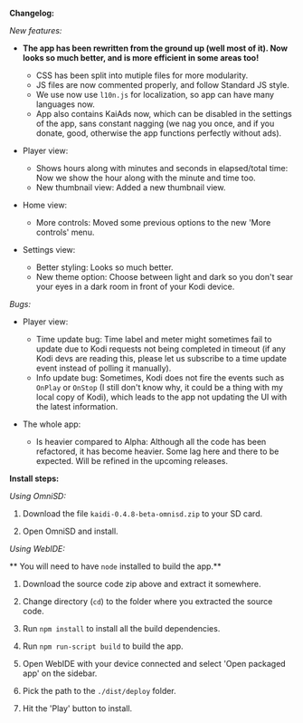 **Changelog:**

*New features:*

- **The app has been rewritten from the ground up (well most of it). Now looks so much better, and is more efficient in some areas too!**
  - CSS has been split into mutiple files for more modularity.
  - JS files are now commented properly, and follow Standard JS style.
  - We use now use `l10n.js` for localization, so app can have many languages now.
  - App also contains KaiAds now, which can be disabled in the settings of the app, sans constant nagging (we nag you once, and if you donate, good, otherwise the app functions perfectly without ads).

- Player view:
  - Shows hours along with minutes and seconds in elapsed/total time: Now we show the hour along with the minute and time too.
  - New thumbnail view: Added a new thumbnail view.

- Home view:
  - More controls: Moved some previous options to the new 'More controls' menu.

- Settings view:
  - Better styling: Looks so much better.
  - New theme option: Choose between light and dark so you don't sear your eyes in a dark room in front of your Kodi device.

*Bugs:*

- Player view:
  - Time update bug: Time label and meter might sometimes fail to update due to Kodi requests not being completed in timeout (if any Kodi devs are reading this, please let us subscribe to a time update event instead of polling it manually).
  - Info update bug: Sometimes, Kodi does not fire the events such as `OnPlay` or `OnStop` (I still don't know why, it could be a thing with my local copy of Kodi), which leads to the app not updating the UI with the latest information.

- The whole app:
  - Is heavier compared to Alpha: Although all the code has been refactored, it has become heavier. Some lag here and there to be expected. Will be refined in the upcoming releases.

**Install steps:**

*Using OmniSD:*

1. Download the file `kaidi-0.4.8-beta-omnisd.zip` to your SD card.

2. Open OmniSD and install.

*Using WebIDE:*

** You will need to have `node` installed to build the app.**

1. Download the source code zip above and extract it somewhere.

2. Change directory (`cd`) to the folder where you extracted the source code.

3. Run `npm install` to install all the build dependencies.

4. Run `npm run-script build` to build the app.

5. Open WebIDE with your device connected and select 'Open packaged app' on the sidebar.

6. Pick the path to the `./dist/deploy` folder.

7. Hit the 'Play' button to install.